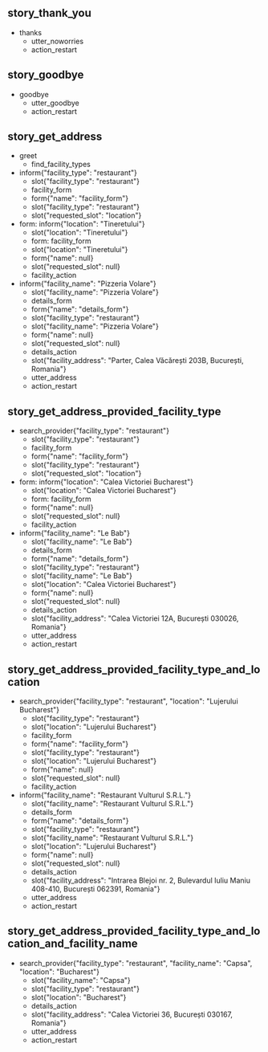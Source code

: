 ## story_thank_you
* thanks
  - utter_noworries
  - action_restart

## story_goodbye
* goodbye
  - utter_goodbye
  - action_restart

## story_get_address
* greet
    - find_facility_types
* inform{"facility_type": "restaurant"}
    - slot{"facility_type": "restaurant"}
    - facility_form
    - form{"name": "facility_form"}
    - slot{"facility_type": "restaurant"}
    - slot{"requested_slot": "location"}
* form: inform{"location": "Tineretului"}
    - slot{"location": "Tineretului"}
    - form: facility_form
    - slot{"location": "Tineretului"}
    - form{"name": null}
    - slot{"requested_slot": null}
    - facility_action
* inform{"facility_name": "Pizzeria Volare"}
    - slot{"facility_name": "Pizzeria Volare"}
    - details_form
    - form{"name": "details_form"}
    - slot{"facility_type": "restaurant"}
    - slot{"facility_name": "Pizzeria Volare"}
    - form{"name": null}
    - slot{"requested_slot": null}
    - details_action
    - slot{"facility_address": "Parter, Calea Văcărești 203B, București, Romania"}
    - utter_address
    - action_restart

## story_get_address_provided_facility_type
* search_provider{"facility_type": "restaurant"}
    - slot{"facility_type": "restaurant"}
    - facility_form
    - form{"name": "facility_form"}
    - slot{"facility_type": "restaurant"}
    - slot{"requested_slot": "location"}
* form: inform{"location": "Calea Victoriei Bucharest"}
    - slot{"location": "Calea Victoriei Bucharest"}
    - form: facility_form
    - form{"name": null}
    - slot{"requested_slot": null}
    - facility_action
* inform{"facility_name": "Le Bab"}
    - slot{"facility_name": "Le Bab"}
    - details_form
    - form{"name": "details_form"}
    - slot{"facility_type": "restaurant"}
    - slot{"facility_name": "Le Bab"}
    - slot{"location": "Calea Victoriei Bucharest"}
    - form{"name": null}
    - slot{"requested_slot": null}
    - details_action
    - slot{"facility_address": "Calea Victoriei 12A, București 030026, Romania"}
    - utter_address
    - action_restart

## story_get_address_provided_facility_type_and_location
* search_provider{"facility_type": "restaurant", "location": "Lujerului Bucharest"}
    - slot{"facility_type": "restaurant"}
    - slot{"location": "Lujerului Bucharest"}
    - facility_form
    - form{"name": "facility_form"}
    - slot{"facility_type": "restaurant"}
    - slot{"location": "Lujerului Bucharest"}
    - form{"name": null}
    - slot{"requested_slot": null}
    - facility_action
* inform{"facility_name": "Restaurant Vulturul S.R.L."}
    - slot{"facility_name": "Restaurant Vulturul S.R.L."}
    - details_form
    - form{"name": "details_form"}
    - slot{"facility_type": "restaurant"}
    - slot{"facility_name": "Restaurant Vulturul S.R.L."}
    - slot{"location": "Lujerului Bucharest"}
    - form{"name": null}
    - slot{"requested_slot": null}
    - details_action
    - slot{"facility_address": "Intrarea Blejoi nr. 2, Bulevardul Iuliu Maniu 408-410, București 062391, Romania"}
    - utter_address
    - action_restart

## story_get_address_provided_facility_type_and_location_and_facility_name
* search_provider{"facility_type": "restaurant", "facility_name": "Capsa", "location": "Bucharest"}
    - slot{"facility_name": "Capsa"}
    - slot{"facility_type": "restaurant"}
    - slot{"location": "Bucharest"}
    - details_action
    - slot{"facility_address": "Calea Victoriei 36, București 030167, Romania"}
    - utter_address
    - action_restart
